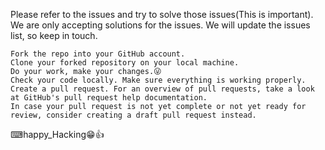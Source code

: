 Please refer to the issues and try to solve those issues(This is important). We are only accepting solutions for the issues. We will update the issues list, so keep in touch.

    Fork the repo into your GitHub account.
    Clone your forked repository on your local machine.
    Do your work, make your changes.😜
    Check your code locally. Make sure everything is working properly.
    Create a pull request. For an overview of pull requests, take a look at GitHub's pull request help documentation.
    In case your pull request is not yet complete or not yet ready for review, consider creating a draft pull request instead.

⌨happy_Hacking😁👍
